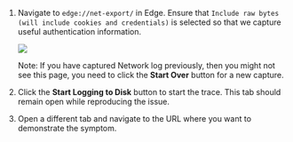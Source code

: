 1. Navigate to `edge://net-export/` in Edge. Ensure that `Include raw bytes (will include cookies and credentials)` is selected so that we capture useful authentication information.

    ![](https://joji.blob.core.windows.net/recipe/edge-android-netexport-log-1.jpg)

    Note: If you have captured Network log previously, then you might not see this page, you need to click the **Start Over** button for a new capture.

2. Click the **Start Logging to Disk** button to start the trace. This tab should remain open while reproducing the issue.
3. Open a different tab and navigate to the URL where you want to demonstrate the symptom.
